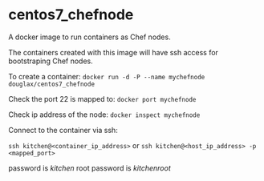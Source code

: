 # centos7_chefnode  
A docker image to run containers as Chef nodes.



The containers created with this image will have ssh access for bootstraping Chef nodes.

To create a container:
`docker run -d -P --name mychefnode douglax/centos7_chefnode`

Check the port 22 is mapped to:
`docker port mychefnode`

Check ip address of the node:
`docker inspect mychefnode`

Connect to the container via ssh:

`ssh kitchen@<container_ip_address>`
or
`ssh kitchen@<host_ip_address> -p <mapped_port>`

password is _kitchen_ 
root password is _kitchenroot_
